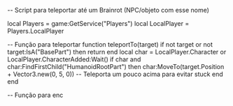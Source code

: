 -- Script para teleportar até um Brainrot (NPC/objeto com esse nome)

local Players = game:GetService("Players")
local LocalPlayer = Players.LocalPlayer

-- Função para teleportar
function teleportTo(target)
    if not target or not target:IsA("BasePart") then return end
    local char = LocalPlayer.Character or LocalPlayer.CharacterAdded:Wait()
    if char and char:FindFirstChild("HumanoidRootPart") then
        char:MoveTo(target.Position + Vector3.new(0, 5, 0)) -- Teleporta um pouco acima para evitar stuck
    end
end

-- Função para enc

